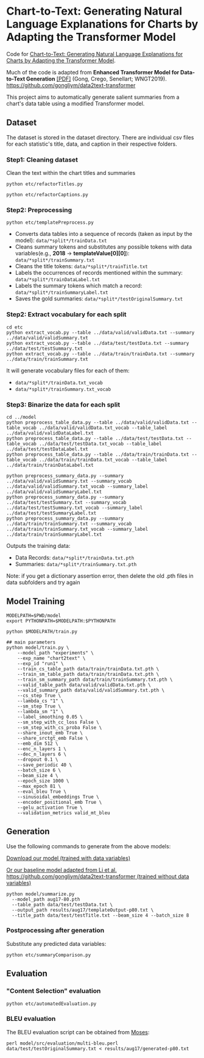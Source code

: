 # Chart-to-Text: Generating Natural Language Explanations for Charts by Adapting the Transformer Model
Code for [Chart-to-Text: Generating Natural Language Explanations for Charts by Adapting the Transformer Model](https://arxiv.org/abs/2010.09142).

Much of the code is adapted from **Enhanced Transformer Model for Data-to-Text Generation** [\[PDF\]](https://www.aclweb.org/anthology/D19-5615/) (Gong, Crego, Senellart; WNGT2019). https://github.com/gongliym/data2text-transformer

This project aims to automatically generate salient summaries from a chart's data table using a modified Transformer model.

## Dataset

The dataset is stored in the dataset directory. There are individual csv files for each statistic's title, data, and caption in their respective folders. 

### Step1: Cleaning dataset

Clean the text within the chart titles and summaries

```
python etc/refactorTitles.py

python etc/refactorCaptions.py

```

### Step2: Preprocessing

```
python etc/templatePreprocess.py
```

* Converts data tables into a sequence of records (taken as input by the model): `data/*split*/trainData.txt`
* Cleans summary tokens and substitutes any possible tokens with data variables(e.g., **2018** -> **templateValue[0][0]**): `data/*split*/trainSummary.txt`
* Cleans the title tokens: `data/*split*/trainTitle.txt`
* Labels the occurrences of records mentioned within the summary: `data/*split*/trainDataLabel.txt`
* Labels the summary tokens which match a record: `data/*split*/trainSummaryLabel.txt`
* Saves the gold summaries: `data/*split*/testOriginalSummary.txt`

### Step2: Extract vocabulary for each split

```
cd etc
python extract_vocab.py --table ../data/valid/validData.txt --summary ../data/valid/validSummary.txt
python extract_vocab.py --table ../data/test/testData.txt --summary ../data/test/testSummary.txt
python extract_vocab.py --table ../data/train/trainData.txt --summary ../data/train/trainSummary.txt
```

It will generate vocabulary files for each of them:

* `data/*split*/trainData.txt_vocab`
* `data/*split*/trainSummary.txt_vocab`

### Step3: Binarize the data for each split

```
cd ../model
python preprocess_table_data.py --table ../data/valid/validData.txt --table_vocab ../data/valid/validData.txt_vocab --table_label ../data/valid/validDataLabel.txt
python preprocess_table_data.py --table ../data/test/testData.txt --table_vocab ../data/test/testData.txt_vocab --table_label ../data/test/testDataLabel.txt
python preprocess_table_data.py --table ../data/train/trainData.txt --table_vocab ../data/train/trainData.txt_vocab --table_label ../data/train/trainDataLabel.txt

python preprocess_summary_data.py --summary ../data/valid/validSummary.txt --summary_vocab ../data/valid/validSummary.txt_vocab --summary_label ../data/valid/validSummaryLabel.txt
python preprocess_summary_data.py --summary ../data/test/testSummary.txt --summary_vocab ../data/test/testSummary.txt_vocab --summary_label ../data/test/testSummaryLabel.txt
python preprocess_summary_data.py --summary ../data/train/trainSummary.txt --summary_vocab ../data/train/trainSummary.txt_vocab --summary_label ../data/train/trainSummaryLabel.txt

```
Outputs the training data:
* Data Records: `data/*split*/trainData.txt.pth`
* Summaries: `data/*split*/trainSummary.txt.pth`

Note: if you get a dictionary assertion error, then delete the old .pth files in data subfolders and try again
## Model Training
```
MODELPATH=$PWD/model
export PYTHONPATH=$MODELPATH:$PYTHONPATH

python $MODELPATH/train.py

## main parameters
python model/train.py \
    --model_path "experiments" \
    --exp_name "chart2text" \
    --exp_id "run1" \
    --train_cs_table_path data/train/trainData.txt.pth \
    --train_sm_table_path data/train/trainData.txt.pth \
    --train_sm_summary_path data/train/trainSummary.txt.pth \
    --valid_table_path data/valid/validData.txt.pth \
    --valid_summary_path data/valid/validSummary.txt.pth \
    --cs_step True \
    --lambda_cs "1" \
    --sm_step True \
    --lambda_sm "1" \
    --label_smoothing 0.05 \
    --sm_step_with_cc_loss False \
    --sm_step_with_cs_proba False \
    --share_inout_emb True \
    --share_srctgt_emb False \
    --emb_dim 512 \
    --enc_n_layers 1 \
    --dec_n_layers 6 \
    --dropout 0.1 \
    --save_periodic 40 \
    --batch_size 6 \
    --beam_size 4 \
    --epoch_size 1000 \
    --max_epoch 81 \
    --eval_bleu True \
    --sinusoidal_embeddings True \
    --encoder_positional_emb True \
    --gelu_activation True \
    --validation_metrics valid_mt_bleu
```

## Generation

Use the following commands to generate from the above models:

[Download our model (trained with data variables)](https://drive.google.com/file/d/1BsRvnfJH5ObV8m2RU_Cl4uBB7TcPb8s8/view?usp=sharing) 

[Or our baseline model adapted from Li et al. https://github.com/gongliym/data2text-transformer (trained without data variables)](https://drive.google.com/file/d/1-vNnCwFLkKsyC2f4AOVh6kkqIpAhhWlt/view?usp=sharing) 

```
python model/summarize.py 
  --model_path aug17-80.pth 
  --table_path data/test/testData.txt \
  --output_path results/aug17/templateOutput-p80.txt \
  --title_path data/test/testTitle.txt --beam_size 4 --batch_size 8
```

### Postprocessing after generation
Substitute any predicted data variables:

```
python etc/summaryComparison.py
```

## Evaluation

### "Content Selection" evaluation
```
python etc/automatedEvaluation.py
```

### BLEU evaluation

The BLEU evaluation script can be obtained from [Moses](https://github.com/moses-smt/mosesdecoder/blob/master/scripts/generic/multi-bleu.perl):

```
perl model/src/evaluation/multi-bleu.perl data/test/testOriginalSummary.txt < results/aug17/generated-p80.txt
```
